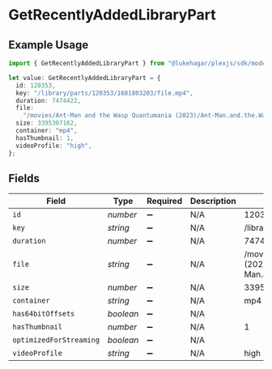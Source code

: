 # GetRecentlyAddedLibraryPart

## Example Usage

```typescript
import { GetRecentlyAddedLibraryPart } from "@lukehagar/plexjs/sdk/models/operations";

let value: GetRecentlyAddedLibraryPart = {
  id: 120353,
  key: "/library/parts/120353/1681803203/file.mp4",
  duration: 7474422,
  file:
    "/movies/Ant-Man and the Wasp Quantumania (2023)/Ant-Man.and.the.Wasp.Quantumania.2023.1080p.mp4",
  size: 3395307162,
  container: "mp4",
  hasThumbnail: 1,
  videoProfile: "high",
};
```

## Fields

| Field                                                                                           | Type                                                                                            | Required                                                                                        | Description                                                                                     | Example                                                                                         |
| ----------------------------------------------------------------------------------------------- | ----------------------------------------------------------------------------------------------- | ----------------------------------------------------------------------------------------------- | ----------------------------------------------------------------------------------------------- | ----------------------------------------------------------------------------------------------- |
| `id`                                                                                            | *number*                                                                                        | :heavy_minus_sign:                                                                              | N/A                                                                                             | 120353                                                                                          |
| `key`                                                                                           | *string*                                                                                        | :heavy_minus_sign:                                                                              | N/A                                                                                             | /library/parts/120353/1681803203/file.mp4                                                       |
| `duration`                                                                                      | *number*                                                                                        | :heavy_minus_sign:                                                                              | N/A                                                                                             | 7474422                                                                                         |
| `file`                                                                                          | *string*                                                                                        | :heavy_minus_sign:                                                                              | N/A                                                                                             | /movies/Ant-Man and the Wasp Quantumania (2023)/Ant-Man.and.the.Wasp.Quantumania.2023.1080p.mp4 |
| `size`                                                                                          | *number*                                                                                        | :heavy_minus_sign:                                                                              | N/A                                                                                             | 3395307162                                                                                      |
| `container`                                                                                     | *string*                                                                                        | :heavy_minus_sign:                                                                              | N/A                                                                                             | mp4                                                                                             |
| `has64bitOffsets`                                                                               | *boolean*                                                                                       | :heavy_minus_sign:                                                                              | N/A                                                                                             |                                                                                                 |
| `hasThumbnail`                                                                                  | *number*                                                                                        | :heavy_minus_sign:                                                                              | N/A                                                                                             | 1                                                                                               |
| `optimizedForStreaming`                                                                         | *boolean*                                                                                       | :heavy_minus_sign:                                                                              | N/A                                                                                             |                                                                                                 |
| `videoProfile`                                                                                  | *string*                                                                                        | :heavy_minus_sign:                                                                              | N/A                                                                                             | high                                                                                            |